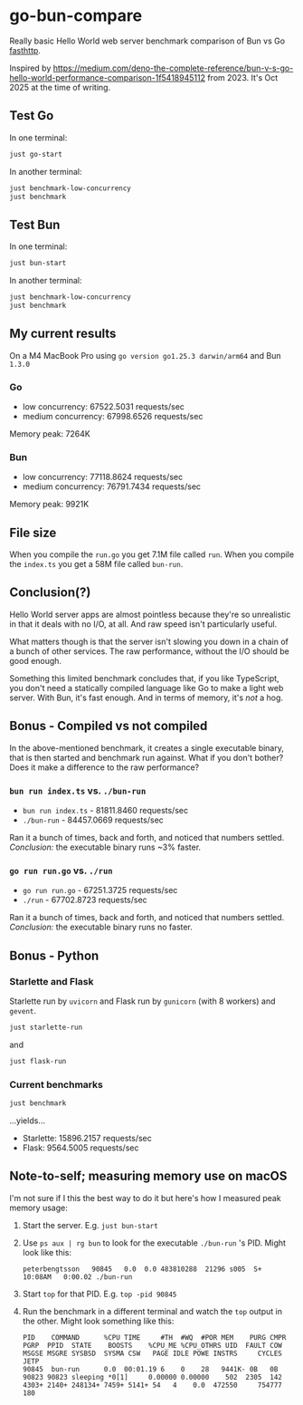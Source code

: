 # go-bun-compare

Really basic Hello World web server benchmark comparison of Bun vs Go [fasthttp](github.com/valyala/fasthttp).

Inspired by https://medium.com/deno-the-complete-reference/bun-v-s-go-hello-world-performance-comparison-1f5418945112 from 2023.
It's Oct 2025 at the time of writing.

## Test Go

In one terminal:

```bash
just go-start
```

In another terminal:

```bash
just benchmark-low-concurrency
just benchmark
```

## Test Bun

In one terminal:

```bash
just bun-start
```

In another terminal:

```bash
just benchmark-low-concurrency
just benchmark
```

## My current results

On a M4 MacBook Pro
using `go version go1.25.3 darwin/arm64` and Bun `1.3.0`

### Go

- low concurrency: 67522.5031 requests/sec
- medium concurrency: 67998.6526 requests/sec

Memory peak: 7264K

### Bun

- low concurrency: 77118.8624 requests/sec
- medium concurrency: 76791.7434 requests/sec

Memory peak: 9921K

## File size

When you compile the `run.go` you get 7.1M file called `run`.
When you compile the `index.ts` you get a 58M file called `bun-run`.

## Conclusion(?)

Hello World server apps are almost pointless because they're so unrealistic in that it deals with no I/O, at all.
And raw speed isn't particularly useful.

What matters though is that the server isn't slowing you down in a chain of a bunch of
other services. The raw performance, without the I/O should be good enough.

Something this limited benchmark concludes that, if you like TypeScript, you don't need a statically
compiled language like Go to make a light web server. With Bun, it's fast enough. And in terms of
memory, it's *not* a hog.

## Bonus - Compiled vs not compiled

In the above-mentioned benchmark, it creates a single executable binary, that is then started
and benchmark run against. What if you don't bother? Does it make a difference to the raw
performance?

### `bun run index.ts` vs. `./bun-run`

- `bun run index.ts` - 81811.8460 requests/sec
- `./bun-run` - 84457.0669 requests/sec

Ran it a bunch of times, back and forth, and noticed that numbers settled.
*Conclusion:* the executable binary runs ~3% faster.

### `go run run.go` vs. `./run`

- `go run run.go` - 67251.3725 requests/sec
- `./run` - 67702.8723 requests/sec

Ran it a bunch of times, back and forth, and noticed that numbers settled.
*Conclusion:* the executable binary runs no faster.

## Bonus - Python

### Starlette and Flask

Starlette run by `uvicorn` and Flask run by `gunicorn` (with 8 workers) and `gevent`.

```bash
just starlette-run
```

and

```bash
just flask-run
```

### Current benchmarks

```bash
just benchmark
```

...yields...

- Starlette: 15896.2157 requests/sec
- Flask: 9564.5005 requests/sec

## Note-to-self; measuring memory use on macOS

I'm not sure if I this the best way to do it but here's how I measured peak memory usage:

1. Start the server. E.g. `just bun-start`
1. Use `ps aux | rg bun` to look for the executable `./bun-run` 's PID.
   Might look like this:

   ```text
   peterbengtsson   90845   0.0  0.0 483810288  21296 s005  S+   10:08AM   0:00.02 ./bun-run
   ```

1. Start `top` for that PID. E.g. `top -pid 90845`
1. Run the benchmark in a different terminal and watch the `top` output in the other.
   Might look something like this:

   ```text
   PID    COMMAND      %CPU TIME     #TH  #WQ  #POR MEM    PURG CMPR PGRP  PPID  STATE    BOOSTS    %CPU_ME %CPU_OTHRS UID  FAULT COW  MSGSE MSGRE SYSBSD  SYSMA CSW   PAGE IDLE POWE INSTRS     CYCLES     JETP
   90845  bun-run      0.0  00:01.19 6    0    28   9441K- 0B   0B   90823 90823 sleeping *0[1]     0.00000 0.00000    502  2305  142  4303+ 2140+ 248134+ 7459+ 5141+ 54   4    0.0  472550     754777     180
   ```


